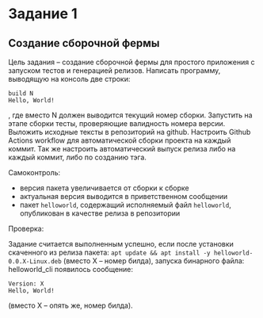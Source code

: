 # Задание 1
## Создание сборочной фермы
Цель задания – создание сборочной фермы для простого приложения c запуском тестов и
генерацией релизов.
Написать программу, выводящую на консоль две строки:
```
build N
Hello, World!
```
, где вместо N должен выводится текущий номер сборки. Запустить на этапе сборки тесты,
проверяющие валидность номера версии. Выложить исходные тексты в репозиторий на github.
Настроить Github Actions workflow для автоматической сборки проекта на каждый коммит. Так же
настроить автоматический выпуск релиза либо на каждый коммит, либо по созданию тэга.

Самоконтроль:
- версия пакета увеличивается от сборки к сборке
- актуальная версия выводится в приветственном сообщении
- пакет `helloworld`, содержащий исполняемый файл `helloworld`, опубликован в качестве релиза в
репозитории

Проверка:

Задание считается выполненным успешно, если после установки скаченного из релиза пакета:
`apt update && apt install -y helloworld-0.0.X-Linux.deb`
(вместо X – номер билда), запуска бинарного файла:
helloworld_cli
появилось сообщение:
```
Version: X
Hello, World!
```
(вместо X – опять же, номер билда).
